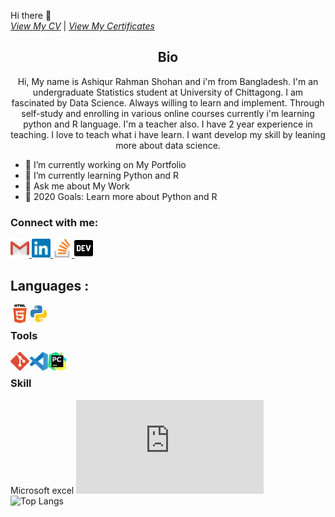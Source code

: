 Hi there 👋<br/>
 *[View My CV]()*
 | *[View My Certificates](https://github.com/ashiqur-shohan/Certificate-)*
<br />
      <h2 align="center">Bio</h2>
      <p align="center">
        Hi, My name is Ashiqur Rahman Shohan and i'm from Bangladesh. I'm an undergraduate Statistics student at University of Chittagong. I am fascinated by Data Science. Always willing to learn and implement. Through self-study and enrolling in various online courses currently i'm learning python and R language. I'm a teacher also. I have 2 year experience in teaching. I love to teach what i have learn. I want develop my skill by leaning more about data science. 
     </P> 
     
- 🔭 I’m currently working on My Portfolio
- 🌱 I’m currently learning Python and R
- 💬 Ask me about My Work
- 🥅 2020 Goals: Learn more about Python and R
### Connect with me:
  <a href="mailto:ashiqur.shohan@gmail.com">
    <img src="https://github.com/ashiqur-shohan/icon/blob/main/gmail-icon.svg" alt="Ashiqur Rahman shohan's gmail" height="30" width="30">
  </a>
  

  <a href="https://www.linkedin.com/in/ashiqur-rahman/">
    <img src="https://github.com/ashiqur-shohan/icon/blob/main/linkedin-icon.svg" alt="Ashiqur Rahman shohan LinkedIn Profile" height="30" width="30">
  </a>

  <a href="https://stackoverflow.com/users/2946413/angel-santiago-jaime-zavala?tab=profile">
    <img src="https://github.com/ashiqur-shohan/icon/blob/main/stackoverflow-icon.svg" alt="Asiqur rahman shohan Stack Overflow Profile" height="30" width="30">
  </a>

 <a href="https://dev.to/anhello">
    <img src="https://github.com/ashiqur-shohan/icon/blob/main/dev-badge.svg" alt="Ashiqur Rahman shohan DEV Profile" height="30" width="30">
  </a>
  <br/>
<h2> Languages : </h2>

<img align ="left" src="https://github.com/ashiqur-shohan/icon/blob/main/html.png" height="30" width="30" > 
<img align ="left" src="https://github.com/ashiqur-shohan/icon/blob/main/iconfinder_267_Python_logo_4375050.svg" height="30" width="30" >
<br/>

### Tools
<img align ="left" src="https://github.com/ashiqur-shohan/icon/blob/main/git.svg" height="30" width="30" > 
<img align ="left" src="https://github.com/ashiqur-shohan/icon/blob/main/visual-studio-code-1%20(1).svg" height="30" width="30" > 
<img align ="left" src="https://github.com/ashiqur-shohan/icon/blob/main/pycharm-logo.png" height="30" width="30" > 
<br/>

### Skill

Microsoft excel ![Excel learning progress](http://www.yarntomato.com/percentbarmaker/button.php?barPosition=60&leftFill=%23C0C0C0 "PHP learning progress")
<br/>
![Top Langs](https://github-readme-stats.vercel.app/api/top-langs/?username=ashiqur-shohan&theme=graywhite)
